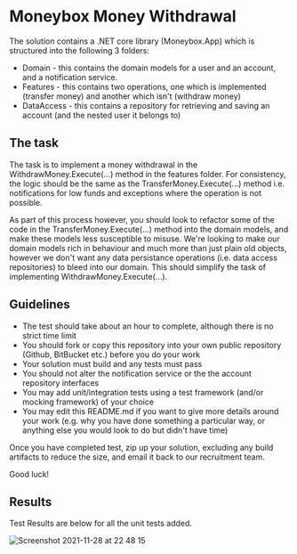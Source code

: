 # Moneybox Money Withdrawal

The solution contains a .NET core library (Moneybox.App) which is structured into the following 3 folders:

* Domain - this contains the domain models for a user and an account, and a notification service.
* Features - this contains two operations, one which is implemented (transfer money) and another which isn't (withdraw money)
* DataAccess - this contains a repository for retrieving and saving an account (and the nested user it belongs to)

## The task

The task is to implement a money withdrawal in the WithdrawMoney.Execute(...) method in the features folder. For consistency, the logic should be the same as the TransferMoney.Execute(...) method i.e. notifications for low funds and exceptions where the operation is not possible. 

As part of this process however, you should look to refactor some of the code in the TransferMoney.Execute(...) method into the domain models, and make these models less susceptible to misuse. We're looking to make our domain models rich in behaviour and much more than just plain old objects, however we don't want any data persistance operations (i.e. data access repositories) to bleed into our domain. This should simplify the task of implementing WithdrawMoney.Execute(...).

## Guidelines

* The test should take about an hour to complete, although there is no strict time limit
* You should fork or copy this repository into your own public repository (Github, BitBucket etc.) before you do your work
* Your solution must build and any tests must pass
* You should not alter the notification service or the the account repository interfaces
* You may add unit/integration tests using a test framework (and/or mocking framework) of your choice
* You may edit this README.md if you want to give more details around your work (e.g. why you have done something a particular way, or anything else you would look to do but didn't have time)

Once you have completed test, zip up your solution, excluding any build artifacts to reduce the size, and email it back to our recruitment team.

Good luck!


## Results

Test Results are below for all the unit tests added. 


![Screenshot 2021-11-28 at 22 48 15](https://user-images.githubusercontent.com/8701702/143789403-8cefc798-64f8-42f8-8b79-b619b1b78a4d.jpg)

